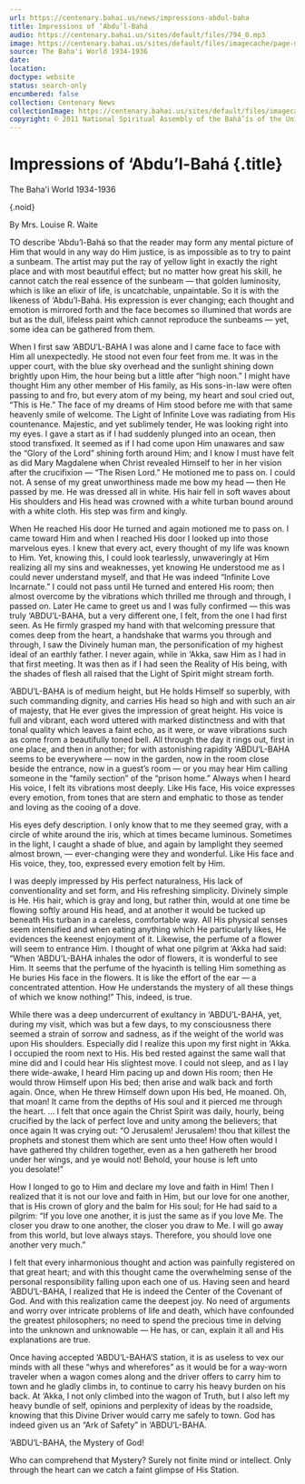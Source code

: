 ```yaml
---
url: https://centenary.bahai.us/news/impressions-abdul-baha
title: Impressions of ‘Abdu’l-Bahá
audio: https://centenary.bahai.us/sites/default/files/794_0.mp3
image: https://centenary.bahai.us/sites/default/files/imagecache/page-main-image/images/press_clippings/Impressions%20of%20Abdul%20Baha%201.png
source: The Baha'i World 1934-1936
date: 
location: 
doctype: website
status: search-only
encumbered: false
collection: Centenary News
collectionImage: https://centenary.bahai.us/sites/default/files/imagecache/theme-image/main_image/abdulbaha-overview-small_0.jpg
copyright: © 2011 National Spiritual Assembly of the Bahá’ís of the United States
---
```



# Impressions of ‘Abdu’l-Bahá {.title}

The Baha'i World 1934-1936  
  

{.noid}  



By Mrs. Louise R. Waite

TO describe ‘Abdu’l-Bahá so that the reader may form any mental picture of Him that would in any way do Him justice, is as impossible as to try to paint a sunbeam. The artist may put the ray of yellow light in exactly the right place and with most beautiful effect; but no matter how great his skill, he cannot catch the real essence of the sunbeam — that golden luminosity, which is like an elixir of life, is uncatchable, unpaintable. So it is with the likeness of ‘Abdu’l-Bahá. His expression is ever changing; each thought and emotion is mirrored forth and the face becomes so illumined that words are but as the dull, lifeless paint which cannot reproduce the sunbeams — yet, some idea can be gathered from them.

When I first saw ‘ABDU’L-BAHA I was alone and I came face to face with Him all unexpectedly. He stood not even four feet from me. It was in the upper court, with the blue sky overhead and the sunlight shining down brightly upon Him, the hour being but a little after “high noon.” I might have thought Him any other member of His family, as His sons-in-law were often passing to and fro, but every atom of my being, my heart and soul cried out, “This is He.” The face of my dreams of Him stood before me with that same heavenly smile of welcome. The Light of Infinite Love was radiating from His countenance. Majestic, and yet sublimely tender, He was looking right into my eyes. I gave a start as if I had suddenly plunged into an ocean, then stood transfixed. It seemed as if I had come upon Him unawares and saw the “Glory of the Lord” shining forth around Him; and I know I must have felt as did Mary Magdalene when Christ revealed Himself to her in her vision after the crucifixion — “The Risen Lord.” He motioned me to pass on. I could not. A sense of my great unworthiness made me bow my head — then He passed by me. He was dressed all in white. His hair fell in soft waves about His shoulders and His head was crowned with a white turban bound around with a white cloth. His step was firm and kingly.

When He reached His door He turned and again motioned me to pass on. I came toward Him and when I reached His door I looked up into those marvelous eyes. I knew that every act, every thought of my life was known to Him. Yet, knowing this, I could look tearlessly, unwaveringly at Him realizing all my sins and weaknesses, yet knowing He understood me as I could never understand myself, and that He was indeed “Infinite Love Incarnate.” I could not pass until He turned and entered His room; then almost overcome by the vibrations which thrilled me through and through, I passed on. Later He came to greet us and I was fully confirmed — this was truly ‘ABDU’L-BAHA, but a very different one, I felt, from the one I had first seen. As He firmly grasped my hand with that welcoming pressure that comes deep from the heart, a handshake that warms you through and through, I saw the Divinely human man, the personification of my highest ideal of an earthly father. I never again, while in ‘Akka, saw Him as I had in that first meeting. It was then as if I had seen the Reality of His being, with the shades of flesh all raised that the Light of Spirit might stream forth.

‘ABDU’L-BAHA is of medium height, but He holds Himself so superbly, with such commanding dignity, and carries His head so high and with such an air of majesty, that He ever gives the impression of great height. His voice is full and vibrant, each word uttered with marked distinctness and with that tonal quality which leaves a faint echo, as it were, or wave vibrations such as come from a beautifully toned bell. All through the day it rings out, first in one place, and then in another; for with astonishing rapidity ‘ABDU’L-BAHA seems to be everywhere — now in the garden, now in the room close beside the entrance, now in a guest’s room — or you may hear Him calling someone in the “family section” of the “prison home.” Always when I heard His voice, I felt its vibrations most deeply. Like His face, His voice expresses every emotion, from tones that are stern and emphatic to those as tender and loving as the cooing of a dove.

His eyes defy description. I only know that to me they seemed gray, with a circle of white around the iris, which at times became luminous. Sometimes in the light, I caught a shade of blue, and again by lamplight they seemed almost brown, — ever-changing were they and wonderful. Like His face and His voice, they, too, expressed every emotion felt by Him.

I was deeply impressed by His perfect naturalness, His lack of conventionality and set form, and His refreshing simplicity. Divinely simple is He. His hair, which is gray and long, but rather thin, would at one time be flowing softly around His head, and at another it would be tucked up beneath His turban in a careless, comfortable way. All His physical senses seem intensified and when eating anything which He particularly likes, He evidences the keenest enjoyment of it. Likewise, the perfume of a flower will seem to entrance Him. I thought of what one pilgrim at ‘Akka had said: “When ‘ABDU’L-BAHA inhales the odor of flowers, it is wonderful to see Him. It seems that the perfume of the hyacinth is telling Him something as He buries His face in the flowers. It is like the effort of the ear — a concentrated attention. How He understands the mystery of all these things of which we know nothing!” This, indeed, is true.

While there was a deep undercurrent of exultancy in ‘ABDU’L-BAHA, yet, during my visit, which was but a few days, to my consciousness there seemed a strain of sorrow and sadness, as if the weight of the world was upon His shoulders. Especially did I realize this upon my first night in ‘Akka. I occupied the room next to His. His bed rested against the same wall that mine did and I could hear His slightest move. I could not sleep, and as I lay there wide-awake, I heard Him pacing up and down His room; then He would throw Himself upon His bed; then arise and walk back and forth again. Once, when He threw Himself down upon His bed, He moaned. Oh, that moan! It came from the depths of His soul and it pierced me through the heart. … I felt that once again the Christ Spirit was daily, hourly, being crucified by the lack of perfect love and unity among the believers; that once again It was crying out: “O Jerusalem! Jerusalem! thou that killest the prophets and stonest them which are sent unto thee! How often would I have gathered thy children together, even as a hen gathereth her brood under her wings, and ye would not! Behold, your house is left unto you desolate!”

How I longed to go to Him and declare my love and faith in Him! Then I realized that it is not our love and faith in Him, but our love for one another, that is His crown of glory and the balm for His soul; for He had said to a pilgrim: “If you love one another, it is just the same as if you love Me. The closer you draw to one another, the closer you draw to Me. I will go away from this world, but love always stays. Therefore, you should love one another very much.”

I felt that every inharmonious thought and action was painfully registered on that great heart; and with this thought came the overwhelming sense of the personal responsibility falling upon each one of us. Having seen and heard ‘ABDU’L-BAHA, I realized that He is indeed the Center of the Covenant of God. And with this realization came the deepest joy. No need of arguments and worry over intricate problems of life and death, which have confounded the greatest philosophers; no need to spend the precious time in delving into the unknown and unknowable — He has, or can, explain it all and His explanations are true.

Once having accepted ‘ABDU’L-BAHA’S station, it is as useless to vex our minds with all these “whys and wherefores” as it would be for a way-worn traveler when a wagon comes along and the driver offers to carry him to town and he gladly climbs in, to continue to carry his heavy burden on his back. At ‘Akka, I not only climbed into the wagon of Truth, but I also left my heavy bundle of self, opinions and perplexity of ideas by the roadside, knowing that this Divine Driver would carry me safely to town. God has indeed given us an “Ark of Safety” in ‘ABDU’L-BAHA.

‘ABDU’L-BAHA, the Mystery of God!

Who can comprehend that Mystery? Surely not finite mind or intellect. Only through the heart can we catch a faint glimpse of His Station.